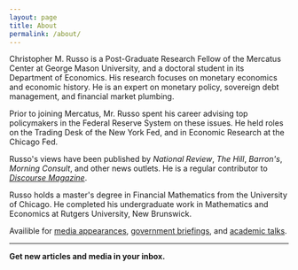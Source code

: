 ```yaml
---
layout: page
title: About
permalink: /about/
---
```


Christopher M. Russo is a Post-Graduate Research Fellow of the Mercatus Center at George Mason University, and a doctoral student in its Department of Economics. His research focuses on monetary economics and economic history. He is an expert on monetary policy, sovereign debt management, and financial market plumbing.

Prior to joining Mercatus, Mr. Russo spent his career advising top policymakers in the Federal Reserve System on these issues. He held roles on the Trading Desk of the New York Fed, and in Economic Research at the Chicago Fed.

Russo's views have been published by *National Review*, *The Hill*, *Barron's*, *Morning Consult*, and other news outlets. He is a regular contributor to [*Discourse Magazine*](https://www.discoursemagazine.com). 

Russo holds a master's degree in Financial Mathematics from the University of Chicago. He completed his undergraduate work in Mathematics and Economics at Rutgers University, New Brunswick.

Availible for [media appearances](mailto:media@mercatus.gmu.edu), [government briefings](mailto:mercatusoutreach@mercatus.gmu.edu), and [academic talks](mailto:crusso@mercatus.gmu.edu).

---

**Get new articles and media in your inbox.**

<script charset="utf-8" type="text/javascript" src="//js.hsforms.net/forms/shell.js"></script>
<script>
  hbspt.forms.create({
	region: "na1",
	portalId: "8630010",
	formId: "d95f9815-5c84-4b69-b281-8ada0380a2f5"
});
</script>